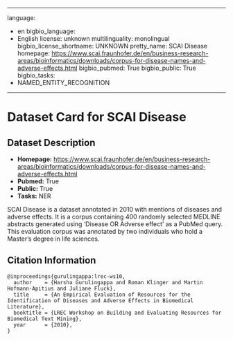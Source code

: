 
---
language: 
- en
bigbio_language: 
- English
license: unknown
multilinguality: monolingual
bigbio_license_shortname: UNKNOWN
pretty_name: SCAI Disease
homepage: https://www.scai.fraunhofer.de/en/business-research-areas/bioinformatics/downloads/corpus-for-disease-names-and-adverse-effects.html
bigbio_pubmed: True
bigbio_public: True
bigbio_tasks: 
- NAMED_ENTITY_RECOGNITION
---


# Dataset Card for SCAI Disease

## Dataset Description

- **Homepage:** https://www.scai.fraunhofer.de/en/business-research-areas/bioinformatics/downloads/corpus-for-disease-names-and-adverse-effects.html
- **Pubmed:** True
- **Public:** True
- **Tasks:** NER


SCAI Disease is a dataset annotated in 2010 with mentions of diseases and
adverse effects. It is a corpus containing 400 randomly selected MEDLINE
abstracts generated using ‘Disease OR Adverse effect’ as a PubMed query. This
evaluation corpus was annotated by two individuals who hold a Master’s degree
in life sciences.



## Citation Information

```
@inproceedings{gurulingappa:lrec-ws10,
  author    = {Harsha Gurulingappa and Roman Klinger and Martin Hofmann-Apitius and Juliane Fluck},
  title     = {An Empirical Evaluation of Resources for the Identification of Diseases and Adverse Effects in Biomedical Literature},
  booktitle = {LREC Workshop on Building and Evaluating Resources for Biomedical Text Mining},
  year      = {2010},
}

```
